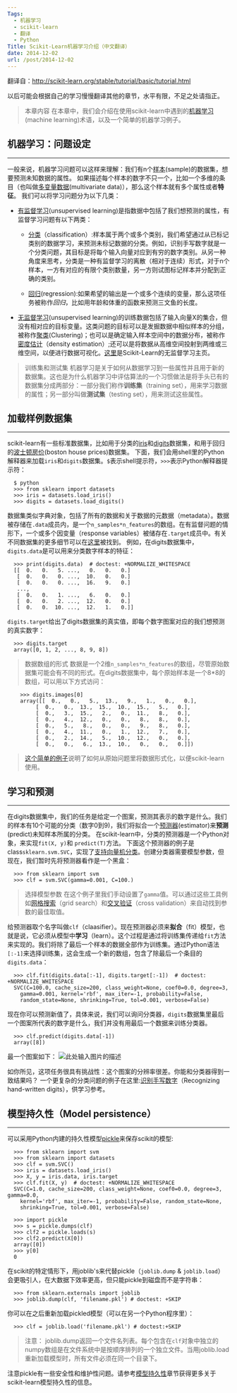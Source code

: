 ```yaml
---
Tags:
  - 机器学习
  - scikit-learn
  - 翻译
  - Python
Title: Scikit-Learn机器学习介绍（中文翻译）
date: 2014-12-02
url: /post/2014-12-02
---
```



翻译自：http://scikit-learn.org/stable/tutorial/basic/tutorial.html

以后可能会根据自己的学习慢慢翻译其他的章节，水平有限，不足之处请指正。

> 本章内容
在本章中，我们会介绍在使用scikit-learn中遇到的[机器学习][1](machine learning)术语，以及一个简单的机器学习例子。


## 机器学习：问题设定
-------------------------------------

一般来说，机器学习问题可以这样来理解：我们有n个[样本][2](sample)的数据集，想要预测未知数据的属性。<!--more-->
如果描述每个样本的数字不只一个，比如一个多维的条目（也叫做[多变量数据][3](multivariate data)），那么这个样本就有多个属性或者**特征**。
我们可以将学习问题分为以下几类：

* [有监督学习][4](unsupervised learning)是指数据中包括了我们想预测的属性，有监督学习问题有以下两类：
    * [分类][5]（classification）:样本属于两个或多个类别，我们希望通过从已标记类别的数据学习，来预测未标记数据的分类。例如，识别手写数字就是一个分类问题，其目标是将每个输入向量对应到有穷的数字类别。从另一种角度来思考，分类是一种有监督学习的离散（相对于连续）形式，对于n个样本，一方有对应的有限个类别数量，另一方则试图标记样本并分配到正确的类别。

    * [回归][6](regression):如果希望的输出是一个或多个连续的变量，那么这项任务被称作*回归*，比如用年龄和体重的函数来预测三文鱼的长度。

* [无监督学习][7](unsupervised learning)的训练数据包括了输入向量X的集合，但没有相对应的目标变量。这类问题的目标可以是发掘数据中相似样本的分组，被称作[聚类][8](Clustering)；也可以是确定输入样本空间中的数据分布，被称作[密度估计][9]（density estimation）;还可以是将数据从高维空间投射到两维或三维空间，以便进行数据可视化。[这里][10]是Scikit-Learn的无监督学习主页。


> 训练集和测试集
机器学习是关于如何从数据学习到一些属性并且用于新的数据集。这也是为什么机器学习中评估算法的一个习惯做法是将手头已有的数据集分成两部分：一部分我们称作**训练集**（training set），用来学习数据的属性；另一部分叫做**测试集**（testing set），用来测试这些属性。
    
## 加载样例数据集
--------------------------

scikit-learn有一些标准数据集，比如用于分类的[iris][11]和[digits][12]数据集，和用于回归的[波士顿房价][13](boston house prices)数据集。
下面，我们会用shell里的Python解释器来加载``iris``和``digits``数据集。``$``表示shell提示符，``>>>``表示Python解释器提示符：

      $ python
      >>> from sklearn import datasets
      >>> iris = datasets.load_iris()
      >>> digits = datasets.load_digits()

数据集类似字典对象，包括了所有的数据和关于数据的元数据（metadata）。数据被存储在`.data`成员内，是一个``n_samples*n_features``的数组。在有监督问题的情形下，一个或多个因变量（response variables）被储存在``.target``成员中。有关不同数据集的更多细节可以在[这里][14]被找到。
例如，在digits数据集中，``digits.data``是可以用来分类数字样本的特征：

      >>> print(digits.data)  # doctest: +NORMALIZE_WHITESPACE
      [[  0.   0.   5. ...,   0.   0.   0.]
       [  0.   0.   0. ...,  10.   0.   0.]
       [  0.   0.   0. ...,  16.   9.   0.]
       ...,
       [  0.   0.   1. ...,   6.   0.   0.]
       [  0.   0.   2. ...,  12.   0.   0.]
       [  0.   0.  10. ...,  12.   1.   0.]]


``digits.target``给出了digits数据集的真实值，即每个数字图案对应的我们想预测的真实数字：

      >>> digits.target
      array([0, 1, 2, ..., 8, 9, 8])

> 数据数组的形式
数据是一个2维``n_samples*n_features``的数组，尽管原始数据集可能会有不同的形式。在digits数据集中，每个原始样本是一个8*8的数组，可以用以下方式访问：

        >>> digits.images[0]
        array([[  0.,   0.,   5.,  13.,   9.,   1.,   0.,   0.],
             [  0.,   0.,  13.,  15.,  10.,  15.,   5.,   0.],
             [  0.,   3.,  15.,   2.,   0.,  11.,   8.,   0.],
             [  0.,   4.,  12.,   0.,   0.,   8.,   8.,   0.],
             [  0.,   5.,   8.,   0.,   0.,   9.,   8.,   0.],
             [  0.,   4.,  11.,   0.,   1.,  12.,   7.,   0.],
             [  0.,   2.,  14.,   5.,  10.,  12.,   0.,   0.],
             [  0.,   0.,   6.,  13.,  10.,   0.,   0.,   0.]])


> [这个简单的例子][15]说明了如何从原始问题里将数据形式化，以便scikit-learn使用。


## 学习和预测
------------------------
在digits数据集中，我们的任务是给定一个图案，预测其表示的数字是什么。我们的样本有10个可能的分类（数字0到9)，我们将拟合一个[预测器][16](estimator)来**预测**(predict)未知样本所属的分类。
在scikit-learn中，分类的预测器是一个Python对象，来实现``fit(X, y)``和 ``predict(T)``方法。
下面这个预测器的例子是class``sklearn.svm.SVC``，实现了[支持向量机分类][17]。创建分类器需要模型参数，但现在，我们暂时先将预测器看作是一个黑盒：

    
      >>> from sklearn import svm
      >>> clf = svm.SVC(gamma=0.001, C=100.)

> 选择模型参数
在这个例子里我们手动设置了``gamma``值。可以通过这些工具例如[网格搜索][18]（grid search）和[交叉验证][19]（cross validation）来自动找到参数的最佳取值。

给预测器取个名字叫做``clf``（claasifier）。现在预测器必须来**拟合**（fit）模型，也就是说，它必须从模型中**学习**（learn）。这个过程是通过将训练集传递给``fit``方法来实现的。我们将除了最后一个样本的数据全部作为训练集。通过Python语法``[:-1]``来选择训练集，这会生成一个新的数组，包含了除最后一个条目的``digits.data``：

      >>> clf.fit(digits.data[:-1], digits.target[:-1])  # doctest: +NORMALIZE_WHITESPACE
      SVC(C=100.0, cache_size=200, class_weight=None, coef0=0.0, degree=3,
        gamma=0.001, kernel='rbf', max_iter=-1, probability=False,
        random_state=None, shrinking=True, tol=0.001, verbose=False)

现在你可以预测新值了，具体来说，我们可以询问分类器，``digits``数据集里最后一个图案所代表的数字是什么，我们并没有用最后一个数据来训练分类器。

      >>> clf.predict(digits.data[-1])
      array([8])

最一个图案如下：
![此处输入图片的描述][20]

如你所见，这项任务很具有挑战性：这个图案的分辨率很差。你能和分类器得到一致结果吗？
一个更复杂的分类问题的例子在这里:[识别手写数字][21]（Recognizing hand-written digits），供学习参考。



## 模型持久性（Model persistence）
-----------------

可以采用Python内建的持久性模型[pickle][22]来保存scikit的模型:

      >>> from sklearn import svm
      >>> from sklearn import datasets
      >>> clf = svm.SVC()
      >>> iris = datasets.load_iris()
      >>> X, y = iris.data, iris.target
      >>> clf.fit(X, y)  # doctest: +NORMALIZE_WHITESPACE
      SVC(C=1.0, cache_size=200, class_weight=None, coef0=0.0, degree=3, gamma=0.0,
        kernel='rbf', max_iter=-1, probability=False, random_state=None,
        shrinking=True, tol=0.001, verbose=False)
  
      >>> import pickle
      >>> s = pickle.dumps(clf)
      >>> clf2 = pickle.loads(s)
      >>> clf2.predict(X[0])
      array([0])
      >>> y[0]
      0

在scikit的特定情形下，用joblib's来代替pickle（``joblib.dump`` & ``joblib.load``）会更吸引人，在大数据下效率更高，但只能pickle到磁盘而不是字符串：

      >>> from sklearn.externals import joblib
      >>> joblib.dump(clf, 'filename.pkl') # doctest: +SKIP
  
你可以在之后重新加载pickled模型（可以在另一个Python程序里）：
  
      >>> clf = joblib.load('filename.pkl') # doctest:+SKIP

> 注意：
joblib.dump返回一个文件名列表。每个包含在``clf``对象中独立的numpy数组是在文件系统中是按顺序排列的一个独立文件。当用joblib.load重新加载模型时，所有文件必须在同一个目录下。

注意pickle有一些安全性和维护性问题。请参考[模型持久性][23]章节获得更多关于scikit-learn模型持久性的信息。


  [1]: http://en.wikipedia.org/wiki/Machine_learning
  [2]: http://en.wikipedia.org/wiki/Sample_(statistics)
  [3]: http://en.wikipedia.org/wiki/Multivariate_random_variable
  [4]: http://en.wikipedia.org/wiki/Supervised_learning
  [5]: http://en.wikipedia.org/wiki/Classification_in_machine_learning
  [6]: http://en.wikipedia.org/wiki/Regression_analysis
  [7]: http://en.wikipedia.org/wiki/Unsupervised_learning
  [8]: http://en.wikipedia.org/wiki/Cluster_analysis
  [9]: http://en.wikipedia.org/wiki/Density_estimation
  [10]: http://scikit-learn.org/stable/unsupervised_learning.html#unsupervised-learning
  [11]: http://en.wikipedia.org/wiki/Iris_flower_data_set
  [12]: http://archive.ics.uci.edu/ml/datasets/Pen-Based+Recognition+of+Handwritten+Digits
  [13]: http://archive.ics.uci.edu/ml/datasets/Housing
  [14]: http://scikit-learn.org/stable/datasets/index.html#datasets
  [15]: http://scikit-learn.org/stable/auto_examples/plot_digits_classification.html#example-plot-digits-classification-py
  [16]: http://en.wikipedia.org/wiki/Estimator
  [17]: http://en.wikipedia.org/wiki/Support_vector_machine
  [18]: http://scikit-learn.org/stable/modules/grid_search.html#grid-search
  [19]: http://scikit-learn.org/stable/modules/cross_validation.html#cross-validation
  [20]: http://scikit-learn.org/stable/_images/plot_digits_last_image_0011.png
  [21]: http://scikit-learn.org/stable/auto_examples/plot_digits_classification.html#example-plot-digits-classification-py
  [22]: http://docs.python.org/library/pickle.html
  [23]: http://scikit-learn.org/stable/modules/model_persistence.html#model-persistence